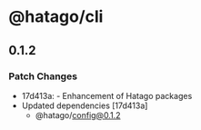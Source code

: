 # @hatago/cli

## 0.1.2

### Patch Changes

- 17d413a: - Enhancement of Hatago packages
- Updated dependencies [17d413a]
  - @hatago/config@0.1.2
